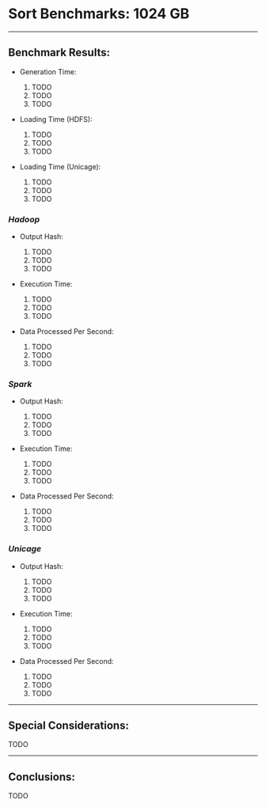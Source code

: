 # Sort Benchmarks: 1024 GB

---
## Benchmark Results:

- Generation Time:
  1. TODO
  2. TODO
  3. TODO

- Loading Time (HDFS):
  1. TODO
  2. TODO
  3. TODO

- Loading Time (Unicage):
  1. TODO
  2. TODO
  3. TODO


### ***Hadoop***

- Output Hash:
  1. TODO
  2. TODO
  3. TODO

- Execution Time: 
  1. TODO
  2. TODO
  3. TODO

- Data Processed Per Second:
  1. TODO
  2. TODO
  3. TODO


### ***Spark***

- Output Hash:
  1. TODO
  2. TODO
  3. TODO

- Execution Time: 
  1. TODO
  2. TODO
  3. TODO

- Data Processed Per Second:
  1. TODO
  2. TODO
  3. TODO


### ***Unicage***

- Output Hash:
  1. TODO
  2. TODO
  3. TODO

- Execution Time: 
  1. TODO
  2. TODO
  3. TODO

- Data Processed Per Second:
  1. TODO
  2. TODO
  3. TODO


---
## Special Considerations:

TODO


---
## Conclusions:

TODO